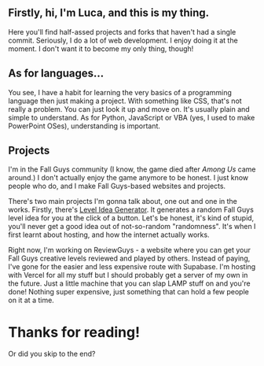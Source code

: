 ## Firstly, hi, I'm Luca, and this is my thing.
Here you'll find half-assed projects and forks that haven't had a single commit.
Seriously, I do a lot of web development. I enjoy doing it at the moment.
I don't want it to become my only thing, though!

## As for languages...
You see, I have a habit for learning the very basics of a programming language then just making a project.
With something like CSS, that's not really a problem. You can just look it up and move on. It's usually plain and simple to understand.
As for Python, JavaScript or VBA (yes, I used to make PowerPoint OSes), understanding is important.

## Projects
I'm in the Fall Guys community (I know, the game died after *Among Us* came around.) I don't actually enjoy the game anymore to be honest. I just know people who do, and I make Fall Guys-based websites and projects.

There's two main projects I'm gonna talk about, one out and one in the works.
Firstly, there's [Level Idea Generator](https://lucamakesstuff.com/LevelIdeaGenerator). It generates a random Fall Guys level idea for you at the click of a button.
Let's be honest, it's kind of stupid, you'll never get a good idea out of not-so-random "randomness". It's when I first learnt about hosting, and how the internet actually works.

Right now, I'm working on ReviewGuys - a website where you can get your Fall Guys creative levels reviewed and played by others. Instead of paying, I've gone for the easier and less expensive route with Supabase.
I'm hosting with Vercel for all my stuff but I should probably get a server of my own in the future. Just a little machine that you can slap LAMP stuff on and you're done!
Nothing super expensive, just something that can hold a few people on it at a time.

# Thanks for reading!
Or did you skip to the end?
